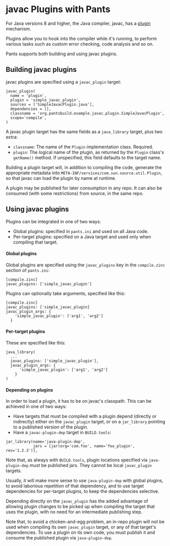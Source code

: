 javac Plugins with Pants
========================

For Java versions 8 and higher, the Java compiler, javac, has a 
[plugin](https://docs.oracle.com/javase/8/docs/jdk/api/javac/tree/com/sun/source/util/Plugin.html) mechanism.

Plugins allow you to hook into the compiler while it's running, to perform various
tasks such as custom error checking, code analysis and so on.

Pants supports both building and using javac plugins.

Building javac plugins
----------------------

javac plugins are specified using a `javac_plugin` target:

```
javac_plugin(
  name = 'plugin',
  plugin = 'simple_javac_plugin',
  sources = ['SimpleJavacPlugin.java'],
  dependencies = [],
  classname = 'org.pantsbuild.example.javac.plugin.SimpleJavacPlugin',
  scope='compile',
)
```

A javac plugin target has the same fields as a `java_library` target, 
plus two extra:

- `classname`: The name of the `Plugin` implementation class. Required.
- `plugin`: The logical name of the plugin, as returned by the `Plugin`
  class's `getName()` method.  If unspecified, this field defaults to 
  the target name.
  
Building a plugin target will, in addition to compiling the code, generate
the appropriate metadata into `META-INF/services/com.sun.source.util.Plugin`, so
that javac can load the plugin by name at runtime.

A plugin may be published for later consumption in any repo. It can also
be consumed (with some restrictions) from source, in the same repo.


Using javac plugins
-------------------

Plugins can be integrated in one of two ways:

- Global plugins: specified in `pants.ini` and used on all Java code.
- Per-target plugins: specified on a Java target and used only when compiling that target.

#### Global plugins

Global plugins are specified using the `javac_plugins` key in the `compile.zinc` section of `pants.ini`:

```
[compile.zinc]
javac_plugins: ['simple_javac_plugin']

```

Plugins can optionally take arguments, specified like this:

```
[compile.zinc]
javac_plugins: ['simple_javac_plugin]
javac_plugin_args: {
    'simple_javac_plugin': ['arg1', 'arg2']
  }
```


#### Per-target plugins

These are specified like this:

```
java_library(
  ...
  javac_plugins: ['simple_javac_plugin'],
  javac_plugin_args: {
      'simple_javac_plugin': ['arg1', 'arg2']
    }
)
```

#### Depending on plugins

In order to load a plugin, it has to be on javac's classpath. 
This can be achieved in one of two ways:

- Have targets that must be compiled with a plugin depend (directly or indirectly) 
either on the `javac_plugin` target, or on a `jar_library` pointing to a published version
of the plugin.
- Have a `javac-plugin-dep` target in `BUILD.tools`:
 
```
jar_library(name='java-plugin-dep',
            jars = [jar(org='com.foo', name='foo_plugin', rev='1.2.3')],
```

Note that, as always with `BUILD.tools`, plugin locations specified via `java-plugin-dep` 
must be published jars. They cannot be local `javac_plugin` targets.

Usually, it will make more sense to use `java-plugin-dep` with global plugins, to avoid 
laborious repetition of that dependency, and to use target dependencies for per-target plugins,
to keep the dependencies selective.  

Depending directly on the `javac_plugin` has the added advantage of allowing plugin changes
to be picked up when compiling the target that uses the plugin, with no need for an intermediate 
publishing step.

Note that, to avoid a chicken-and-egg problem, an in-repo plugin will not be used when 
compiling its own `javac_plugin` target, or any of that target's dependencies.
To use a plugin on its own code, you must publish it and consume the published plugin
via `java-plugin-dep`.


